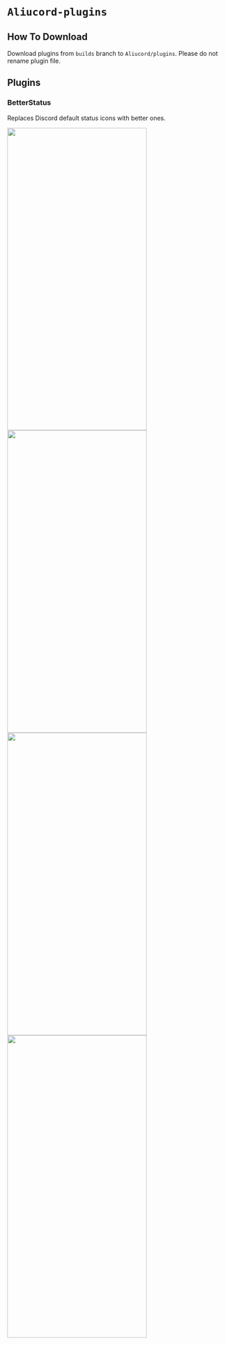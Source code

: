 # `Aliucord-plugins`

## How To Download
Download plugins from `builds` branch to `Aliucord/plugins`. Please do not rename plugin file.

## Plugins

### BetterStatus
Replaces Discord default status icons with better ones.

<img src="https://user-images.githubusercontent.com/25458870/136738548-28bac559-310c-4818-88d9-d48d40fa1d22.jpg" width="320" height="693">
<img src="https://user-images.githubusercontent.com/25458870/136738561-6939b125-d486-4e6a-9653-fce6ef236ea1.jpg" width="320" height="693">
<img src="https://user-images.githubusercontent.com/25458870/136738565-5b0e4d84-5919-40cd-b5c7-cc5a7dc3153e.jpg" width="320" height="693">
<img src="https://user-images.githubusercontent.com/25458870/136738579-b1bf8d8b-dc2c-4f93-a90e-a634b6718a7a.jpg" width="320" height="693">
